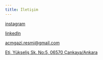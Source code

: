 ```yaml
---
title: İletişim
---
```

[instagram](https://www.instagram.com/acmgazi/)

[linkedln](https://www.linkedin.com/company/acmgazi/posts/?feedView=all)

acmgazi.resmi@gmail.com

[Eti, Yükseliş Sk. No:5, 06570 Çankaya/Ankara](https://www.google.com/maps/place//data=!4m2!3m1!1s0x14d34efa2943c777:0x1c83699501e96360?sa=X&ved=1t:8290&ictx=111)
